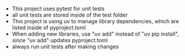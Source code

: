 - This project uses pytest for unit tests
- all unit tests are stored inside of the test folder
- This project is using uv to manage library dependencies, which are listed inside of pyproject.toml
- When adding new libraries, use "uv add" instead of "uv pip install", since "uv add" updates pyproject.toml 
- always run unit tests after making changes